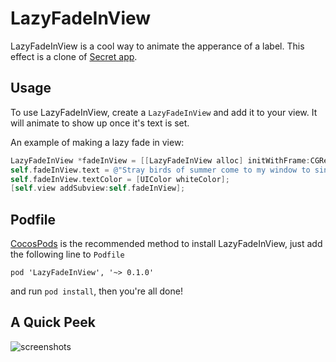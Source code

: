# LazyFadeInView
LazyFadeInView is a cool way to animate the apperance of a label. This effect is a clone of [Secret app](https://itunes.apple.com/us/app/secret-speak-freely/id775307543?mt=8). 

## Usage
To use LazyFadeInView, create a `LazyFadeInView` and add it to your view. It will animate to show up once it's text is set.

An example of making a lazy fade in view:

```objective-c
LazyFadeInView *fadeInView = [[LazyFadeInView alloc] initWithFrame:CGRectMake(20, 120, 280, 200)];
self.fadeInView.text = @"Stray birds of summer come to my window to sing and fly away.";
self.fadeInView.textColor = [UIColor whiteColor];
[self.view addSubview:self.fadeInView];
```

## Podfile

[CocosPods](http://cocosPods.org) is the recommended method to install LazyFadeInView, just add the following line to `Podfile`

```
pod 'LazyFadeInView', '~> 0.1.0'
```

and run `pod install`, then you're all done!

## A Quick Peek

![screenshots](https://cloud.githubusercontent.com/assets/4316898/2808172/95280184-cd14-11e3-876b-ac00ba78fbc9.gif)
